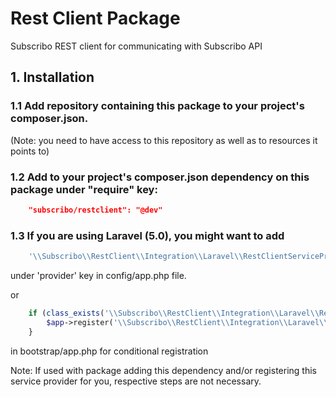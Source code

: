 # Rest Client Package

Subscribo REST client for communicating with Subscribo API

## 1. Installation

### 1.1 Add repository containing this package to your project's composer.json.

(Note: you need to have access to this repository as well as to resources it points to)

### 1.2 Add to your project's composer.json dependency on this package under "require" key:

```json
    "subscribo/restclient": "@dev"
```

### 1.3 If you are using Laravel (5.0), you might want to add

```php
    '\\Subscribo\\RestClient\\Integration\\Laravel\\RestClientServiceProvider',
```

under 'provider' key in config/app.php file.

or

```php
    if (class_exists('\\Subscribo\\RestClient\\Integration\\Laravel\\RestClientServiceProvider')) {
        $app->register('\\Subscribo\\RestClient\\Integration\\Laravel\\RestClientServiceProvider');
    }
```

in bootstrap/app.php for conditional registration

Note: If used with package adding this dependency and/or registering this service provider for you, respective steps are not necessary.

